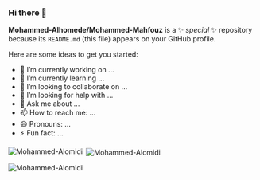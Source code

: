 ### Hi there 👋


**Mohammed-Alhomede/Mohammed-Mahfouz** is a ✨ _special_ ✨ repository because its `README.md` (this file) appears on your GitHub profile.

Here are some ideas to get you started:

- 🔭 I’m currently working on ...
- 🌱 I’m currently learning ...
- 👯 I’m looking to collaborate on ...
- 🤔 I’m looking for help with ...
- 💬 Ask me about ...
- 📫 How to reach me: ...
- 😄 Pronouns: ...
- ⚡ Fun fact: ...

<p><img align="left" src="https://github-readme-stats.vercel.app/api/top-langs?username=Mohammed-Alomidi&show_icons=true&locale=en&layout=compact" alt="Mohammed-Alomidi" /></p>

<p>&nbsp;<img align="center" src="https://github-readme-stats.vercel.app/api?username=Mohammed-Alomidi&show_icons=true&locale=en&hide=stars" alt="Mohammed-Alomidi" /></p>

<p><img align="center" src="https://github-readme-streak-stats.herokuapp.com/?user=Mohammed-Alomidi&" alt="Mohammed-Alomidi" /></p>
